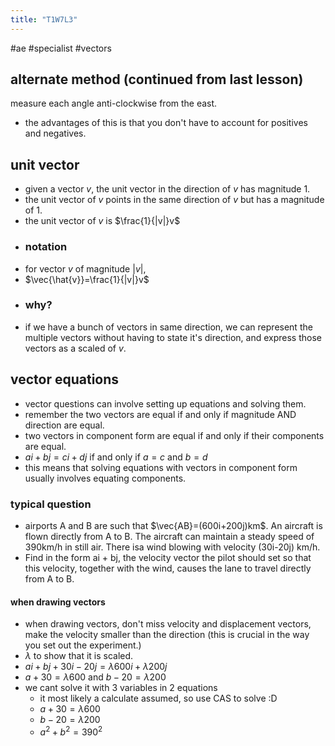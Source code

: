 ```yaml
---
title: "T1W7L3"
---
```

#ae #specialist #vectors

## alternate method (continued from last lesson)
measure each angle anti-clockwise from the east.
- the advantages of this is that you don't have to account for positives and negatives.
## unit vector
- given a vector $v$, the unit vector in the direction of $v$ has magnitude 1.
- the unit vector of $v$ points in the same direction of $v$ but has a magnitude of 1.
- the unit vector of $v$ is $\frac{1}{|v|}v$
- ### notation
- for vector $v$ of magnitude $|v|$,
- $\vec{\hat{v}}=\frac{1}{|v|}v$
- ### why?
- if we have a bunch of vectors in same direction, we can represent the multiple vectors without having to state it's direction, and express those vectors as a scaled of $v$.
## vector equations
- vector questions can involve setting up equations and solving them.
- remember the two vectors are equal if and only if magnitude AND direction are equal.
- two vectors in component form are equal if and only if their components are equal.
- $ai+bj=ci+dj$ if and only if $a=c$ and $b=d$
- this means that solving equations with vectors in component form usually involves equating components.
### typical question
- airports A and B are such that $\vec{AB}=(600i+200j)km$. An aircraft is flown directly from A to B. The aircraft can maintain a steady speed of 390km/h in still air. There isa wind blowing with velocity (30i-20j) km/h.
- Find in the form ai + bj, the velocity vector the pilot should set so that this velocity, together with the wind, causes the lane to travel directly from A to B.
#### when drawing vectors
- when drawing vectors, don't miss velocity and displacement vectors, make the velocity smaller than the direction (this is crucial in the way you set out the experiment.)
- $\lambda$ to show that it is scaled.
- $ai+bj+30i-20j=\lambda 600i+\lambda 200j$
- $a+30=\lambda 600$ and $b-20= \lambda 200$
- we cant solve it with 3 variables in 2 equations
	- it most likely a calculate assumed, so use CAS to solve :D 
	- $a+30=\lambda 600$
	- $b-20= \lambda 200$
	-  $a^2 + b^2 = 390^2$